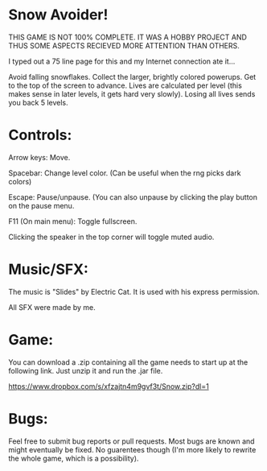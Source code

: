 Snow Avoider!
====

THIS GAME IS NOT 100% COMPLETE. IT WAS A HOBBY PROJECT AND THUS SOME ASPECTS RECIEVED MORE ATTENTION THAN OTHERS.

I typed out a 75 line page for this and my Internet connection ate it...

Avoid falling snowflakes. Collect the larger, brightly colored powerups. Get to the top of the screen to advance. Lives are calculated per level (this makes sense in later levels, it gets hard very slowly). Losing all lives sends you back 5 levels.

Controls:
====

Arrow keys: Move.

Spacebar: Change level color. (Can be useful when the rng picks dark colors)

Escape: Pause/unpause. (You can also unpause by clicking the play button on the pause menu.

F11 (On main menu): Toggle fullscreen.

Clicking the speaker in the top corner will toggle muted audio.

Music/SFX:
====
The music is "Slides" by Electric Cat. It is used with his express permission.

All SFX were made by me.

Game:
====
You can download a .zip containing all the game needs to start up at the following link. Just unzip it and run the .jar file.

https://www.dropbox.com/s/xfzajtn4m9gvf3t/Snow.zip?dl=1

Bugs:
====
Feel free to submit bug reports or pull requests. Most bugs are known and might eventually be fixed. No guarentees though (I'm more likely to rewrite the whole game, which is a possibility).
